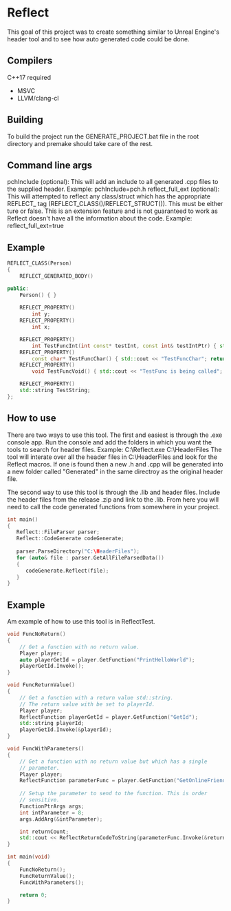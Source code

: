 # Reflect

This goal of this project was to create something similar to Unreal Engine's header tool and to see how auto generated code could be done.

## Compilers 
C++17 required
- MSVC 
- LLVM/clang-cl
 
## Building
To build the project run the GENERATE_PROJECT.bat file in the root directory and premake should take care of the rest.

## Command line args
pchInclude (optional): This will add an include to all generated .cpp files to the supplied header.
Example: pchInclude=pch.h
reflect_full_ext (optional): This will attempted to reflect any class/struct which has the appropriate REFLECT_ tag (REFLECT_CLASS()/REFLECT_STRUCT()).
This must be either ture or false.
This is an extension feature and is not guaranteed to work as Reflect doesn't have all the information about the code.
Example: reflect_full_ext=true

## Example 
```cpp
REFLECT_CLASS(Person)
{
	REFLECT_GENERATED_BODY()

public:
	Person() { }
	
	REFLECT_PROPERTY()
		int y;
	REFLECT_PROPERTY()
		int x;

	REFLECT_PROPERTY()
		int TestFuncInt(int const* testInt, const int& testIntPtr) { std::cout << "TestFunc is being called"; return *testInt + testIntPtr; }
	REFLECT_PROPERTY()
		const char* TestFuncChar() { std::cout << "TestFuncChar"; return ""; }
	REFLECT_PROPERTY()
		void TestFuncVoid() { std::cout << "TestFunc is being called"; }

	REFLECT_PROPERTY()
	std::string TestString;
};
```

## How to use
There are two ways to use this tool. The first and easiest is through the .exe console app. Run the console and add the folders in which you want the tools to search for header files.
Example:
C:\Reflect.exe C:\HeaderFiles
The tool will interate over all the header files in C:\HeaderFiles and look for the Reflect macros. If one is found then a new .h and .cpp will be generated into a new folder called "Generated" in the same directroy as the original header file.

The second way to use this tool is through the .lib and header files. Include the header files from the release .zip and link to the .lib. From here you will need to call the code generated functions from somewhere in your project.
```cpp
int main() 
{
   Reflect::FileParser parser;
   Reflect::CodeGenerate codeGenerate;
   
   parser.ParseDirectory("C:\HeaderFiles");
   for (auto& file : parser.GetAllFileParsedData())
   {
      codeGenerate.Reflect(file);
   }
}
```

## Example
Am example of how to use this tool is in ReflectTest.
```cpp
void FuncNoReturn()
{
	// Get a function with no return value.
	Player player;
	auto playerGetId = player.GetFunction("PrintHelloWorld");
	playerGetId.Invoke();
}

void FuncReturnValue()
{
	// Get a function with a return value std::string.
	// The return value with be set to playerId.
	Player player;
	ReflectFunction playerGetId = player.GetFunction("GetId");
	std::string playerId;
	playerGetId.Invoke(&playerId);
}

void FuncWithParameters()
{
	// Get a function with no return value but which has a single
	// parameter.
	Player player;
	ReflectFunction parameterFunc = player.GetFunction("GetOnlineFriendsCountt");
	
	// Setup the parameter to send to the function. This is order
	// sensitive.
	FunctionPtrArgs args;
	int intParameter = 8;
	args.AddArg(&intParameter);

	int returnCount;
	std::cout << ReflectReturnCodeToString(parameterFunc.Invoke(&returnCount, args));
}

int main(void)
{
	FuncNoReturn();
	FuncReturnValue();
	FuncWithParameters();

	return 0;
}
```
